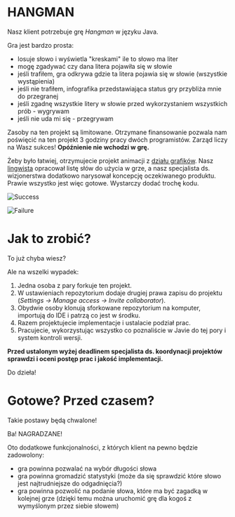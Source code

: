 # HANGMAN

Nasz klient potrzebuje grę *Hangman* w języku Java.

Gra jest bardzo prosta:

* losuje słowo i wyświetla "kreskami" ile to słowo ma liter
* mogę zgadywać czy dana litera pojawiła się w słowie
* jeśli trafiłem, gra odkrywa gdzie ta litera pojawia się w słowie (wszystkie wystąpienia)
* jeśli  nie trafiłem, infografika przedstawiająca status gry przybliża mnie do przegranej
* jeśli zgadnę wszystkie litery w słowie przed wykorzystaniem wszystkich prób - wygrywam
* jeśli nie uda mi się - przegrywam

Zasoby na ten projekt są limitowane. Otrzymane finansowanie pozwala nam poświęcić na ten projekt
3 godziny pracy dwóch programistów. Zarząd liczy na Wasz sukces! **Opóźnienie nie wchodzi w grę.**

Żeby było łatwiej, otrzymujecie projekt animacji z [działu grafików](https://gist.github.com/chrishorton/8510732aa9a80a03c829b09f12e20d9c). 
Nasz [lingwista](http://generatorslow.pl/) opracował listę słów do użycia w grze, a nasz 
specjalista ds. wizjonerstwa dodatkowo narysował koncepcję oczekiwanego produktu. 
Prawie wszystko jest więc gotowe. Wystarczy dodać trochę kodu.

![Success](https://raw.githubusercontent.com/fracz/java-hangman/master/img/success.gif)

![Failure](https://raw.githubusercontent.com/fracz/java-hangman/master/img/fail.gif)

# Jak to zrobić?

To już chyba wiesz?

Ale na wszelki wypadek:

1. Jedna osoba z pary forkuje ten projekt.
2. W ustawieniach repozytorium dodaje drugiej prawa zapisu do projektu (*Settings -> Manage access -> Invite collaborator*).
3. Obydwie osoby klonują sforkowane repozytorium na komputer, importują do IDE i patrzą co jest w środku.
4. Razem projektujecie implementacje i ustalacie podział prac.
5. Pracujecie, wykorzystując wszystko co poznaliście w Javie do tej pory i system kontroli wersji.

**Przed ustalonym wyżej deadlinem specjalista ds. koordynacji projektów sprawdzi i oceni postęp prac i jakość implementacji.**

Do dzieła!

# Gotowe? Przed czasem?

Takie postawy będą chwalone! 

Ba! NAGRADZANE!

Oto dodatkowe funkcjonalności, z których klient na pewno będzie zadowolony:

* gra powinna pozwalać na wybór długości słowa
* gra powinna gromadzić statystyki (może da się sprawdzić które słowo jest najtrudniejsze do odgadnięcia?)
* gra powinna pozwolić na podanie słowa, które ma być zagadką w kolejnej grze 
  (dzięki temu można uruchomić grę dla kogoś z wymyślonym przez siebie słowem)

